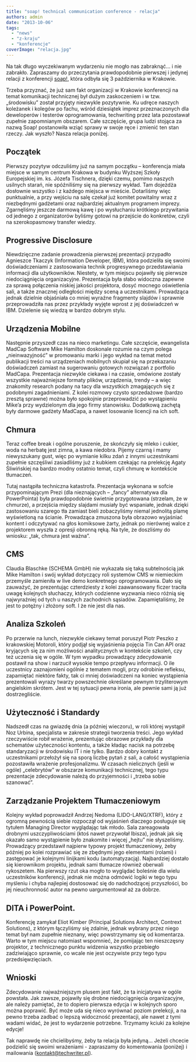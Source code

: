 ```yaml
---
title: "soap! technical communication conference - relacja"
authors: admin
date: "2013-10-06"
tags:
  - "news"
  - "z-kraju"
  - "konferencje"
coverImage: "relacja.jpg"
---
```


Na tak długo wyczekiwanym wydarzeniu nie mogło nas zabraknąć... i nie zabrakło.
Zapraszamy do przeczytania prawdopodobnie pierwszej i jedynej relacji z
konferencji [soap!](http://www.soapconf.com/), która odbyła się 3 października w
Krakowie.

Trzeba przyznać, że już sam fakt organizacji w Krakowie konferencji na temat
komunikacji technicznej był dużym zaskoczeniem i w tzw. „środowisku” został
przyjęty niezwykle pozytywnie. Ku udręce naszych koleżanek i kolegów po fachu,
wśród dziesiątek imprez przeznaczonych dla deweloperów i testerów
oprogramowania, techwriting przez lata pozostawał zupełnie zapomnianym obszarem.
Całe szczęście, grupa ludzi stojąca za nazwą Soap! postanowiła wziąć sprawy w
swoje ręce i zmienić ten stan rzeczy. Jak wyszło? Nasza relacja poniżej.

## Początek

Pierwszy pozytyw odczuliśmy już na samym początku – konferencja miała miejsce w
samym centrum Krakowa w budynku Wyższej Szkoły Europejskiej im. ks. Józefa
Tischnera, dzięki czemu, pomimo naszych usilnych starań, nie spóźniliśmy się na
pierwszy wykład. Tam dojeżdża dosłownie wszystko i z każdego miejsca w mieście.
Dotarliśmy więc punktualnie, a przy wejściu na salę czekał już komitet powitalny
wraz z niezbędnymi gadżetami oraz najbardziej aktualnym programem imprezy.
Zgarnęliśmy jeszcze darmową kawę i po wysłuchaniu krótkiego przywitania od
jednego z organizatorów byliśmy gotowi na przejście do konkretów, czyli na
szerokopasmowy transfer wiedzy.

## Progressive Disclosure

Niewdzięczne zadanie prowadzenia pierwszej prezentacji przypadło Agnieszce
Tkaczyk (Information Developer, IBM), która podzieliła się swoimi
doświadczeniami z zastosowania technik progresywnego przedstawiania informacji
dla użytkowników. Niestety, w tym miejscu pojawiły się pierwsze niedociągnięcia
organizacyjne. Prezentacja była słabo widoczna zapewne za sprawą połączenia
niskiej jakości projektora, dosyć mocnego oświetlenia sali, a także znacznej
odległości między sceną a uczestnikami. Prowadząca jednak dzielnie objaśniała co
mniej wyraźne fragmenty slajdów i sprawnie przeprowadziła nas przez przykłady
wyjęte wprost z jej doświadczeń w IBM. Dzielenie się wiedzą w bardzo dobrym
stylu.

## Urządzenia Mobilne

Następnie przyszedł czas na nieco marketingu. Całe szczęście, ewangelista MadCap
Software Mike Hamilton doskonale rozumie na czym polega „nieinwazyjność” w
promowaniu marki i jego wykład na temat metod publikacji treści na urządzeniach
mobilnych skupiał się na przekazaniu doświadczeń zamiast na sugerowaniu gotowych
rozwiązań z portfolio MadCapa. Prezentacja niezwykle ciekawa i na czasie,
omówione zostały wszystkie najważniejsze formaty plików, urządzenia, trendy – a
więc znakomity research podany na tacy dla wszystkich zmagających się z
podobnymi zagadnieniami. Z kolei rozmowy czysto sprzedażowe (bardzo zresztą
sprawne) można było spokojnie przeprowadzić po wystąpieniu Mike’a przy
wydzielonym dla jego firmy stanowisku. Dodatkową zachętą były darmowe gadżety
MadCapa, a nawet losowanie licencji na ich soft.

## Chmura

Teraz coffee break i ogólne poruszenie, że skończyły się mleko i cukier, woda na
herbatę jest zimna, a kawa niedobra. Pijemy czarną i mamy niewyszukany gust,
więc po wymianie kilku zdań z innymi uczestnikami zupełnie szczęśliwi
zasiadliśmy już z kubkiem czekając na prelekcję Agaty Śliwińskiej na bardzo
modny ostatnio temat, czyli chmurę w kontekście tłumaczeń.

Tutaj nastąpiła techniczna katastrofa. Prezentacja wykonana w sofcie
przypominającym Prezi (dla nieznających – „fancy” alternatywa dla PowerPointa)
była prawdopodobnie świetnie przygotowana (strzelam, że w chmurze), a przejścia
między slajdami musiały być wspaniałe, jednak dzięki zastosowaniu szarego tła
zamiast bieli zobaczyliśmy niemal jednolitą plamę wyświetloną na ścianie.
Prowadząca zmuszona była obrazowo wyjaśniać kontent i odczytywać na głos
komiksowe żarty, jednak po nierównej walce z projektorem wyszła z opresji
obronną ręką. Na tyle, że doszliśmy do wniosku: „tak, chmura jest ważna”.

## CMS

Claudia Blaschke (SCHEMA GmbH) nie wykazała się taką subtelnością jak Mike
Hamilton i swój wykład dotyczący roli systemów CMS w niemieckim przemyśle
zamieniła w live demo konkretnego oprogramowania. Dało się zauważyć, że
prezentując czterdziesty z kolei zaawansowany ficzer traciła uwagę kolejnych
słuchaczy, których codzienne wyzwania nieco różnią się najwyraźniej od tych u
naszych zachodnich sąsiadów. Zapamiętaliśmy, że jest to potężny i złożony soft.
I że nie jest dla nas.

## Analiza Szkoleń

Po przerwie na lunch, niezwykle ciekawy temat poruszył Piotr Peszko z
krakowskiej Motoroli, który podjął się wyjaśnienia pojęcia Tin Can API oraz
kryjących się za nim możliwości analitycznych w kontekście szkoleń, czy też
uczenia się w ogóle. W tym wypadku prowadzący zdecydowanie postawił na show i
narzucił wysokie tempo przepływu informacji. O ile uczestnicy zaznajomieni
ogólnie z tematem mogli, przy odrobinie refleksu, zapamiętać niektóre fakty, tak
ci mniej doświadczeni na koniec wystąpienia prezentowali wyrazy twarzy
powszechnie określane pewnym trzyliterowym angielskim skrótem. Jest w tej
sytuacji pewna ironia, ale pewnie sami ją już dostrzegliście.

## Użyteczność i Standardy

Nadszedł czas na gwiazdę dnia (a później wieczoru), w roli której wystąpił Noz
Urbina, specjalista w zakresie strategii tworzenia treści. Jego wykład
rzeczywiście robił wrażenie, prezentując obrazowe przykłady dla schematów
użyteczności kontentu, a także kładąc nacisk na potrzebę standaryzacji w
środowisku IT i nie tylko. Bardzo dobry kontakt z uczestnikami przełożył się na
sporą liczbę pytań z sali, a całość wystąpienia pozostawiła wrażenie
profesjonalizmu. W czasach nielicznych (jeśli w ogóle) „celebrytów” w obszarze
komunikacji technicznej, tego typu prezentacje zdecydowanie należą do
przyjemności i „trzeba sobie szanować”.

## Zarządzanie Projektem Tłumaczeniowym

Kolejny wykład poprowadził Andrzej Nedoma (LIDO-LANG/XTRF), który z ogromną
pewnością siebie rozpoczął od wyjaśnień dlaczego posługuje się tytułem Managing
Director wyglądając tak młodo. Sala zareagowała drobnymi uszczypliwościami (ktoś
nawet przywołał Ibisza), jednak jak się okazało samo wystąpienie było znakomite
i więcej „hejtu” nie słyszeliśmy. Prowadzący przedstawił najpierw typowy projekt
tłumaczeniowy, żeby później po kolei rozprawiać się ze zbędnymi jego elementami
(rolami) i zastępować je kolejnymi linijkami kodu (automatyzacją). Najbardziej
dostało się kierownikom projektu, jednak sami tłumacze również oberwali
rykoszetem. Na pierwszy rzut oka mogło to wyglądać boleśnie dla wielu
uczestników konferencji, jednak nie można odmówić logiki w tego typu myśleniu i
chyba najlepiej dostosować się do nadchodzącej przyszłości, bo jej nieuchronność
autor na pewno uargumentował aż za dobrze.

## DITA i PowerPoint.

Konferencję zamykał Eliot Kimber (Principal Solutions Architect, Contrext
Solutions), z którym łączyliśmy się zdalnie, jednak wybrany przez niego temat
był nam zupełnie nieznany, więc powstrzymamy się od komentarza. Warto w tym
miejscu natomiast wspomnieć, że pomijając ten nieszczęsny projektor, z
technicznego punktu widzenia wszystko przebiegło zadziwiająco sprawnie, co wcale
nie jest oczywiste przy tego typu przedsięwzięciach.

## Wnioski

Zdecydowanie najważniejszym plusem jest fakt, że ta inicjatywa w ogóle powstała.
Jak zawsze, pojawiły się drobne niedociągnięcia organizacyjne, ale należy
pamiętać, że to dopiero pierwsza edycja i w kolejnych sporo można poprawić. Być
może uda się nieco wyrównać poziom prelekcji, a na pewno trzeba zadbać o lepszą
widoczność prezentacji, ale nawet z tymi wadami widać, że jest to wydarzenie
potrzebne. Trzymamy kciuki za kolejne edycje!

Tak naprawdę nie chcielibyśmy, żeby ta relacja była jedyną... Jeżeli chcecie
podzielić się swoimi wrażeniami - zapraszamy do komentowania (poniżej) i
mailowania (kontakt@techwriter.pl).
